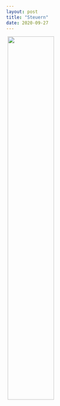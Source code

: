 ```yaml
---
layout: post
title: "Steuern"
date: 2020-09-27
---
```


<object data='https://github.com/Banashri/banashri.github.io/blob/master/pdfs/Steuern.pdf#toolbar=1' 
        type='application/pdf' 
        width='100%' 
        height='700px'>
       

<a href="../pdfs/Steuern.pdf" class="image fit"><img src="images/marr_pic.jpg" alt=""></a>
[<img src="https://img.youtube.com/vi/ilMQAW92N14/maxresdefault.jpg" width="50%">](https://youtu.be/ilMQAW92N14)

